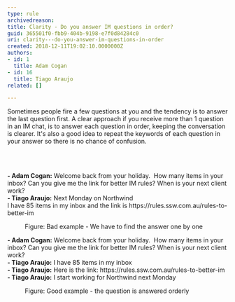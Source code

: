 ```yaml
---
type: rule
archivedreason: 
title: Clarity - Do you answer IM questions in order?
guid: 365501f0-fbb9-404b-9198-e7f0d84284c0
uri: clarity---do-you-answer-im-questions-in-order
created: 2018-12-11T19:02:10.0000000Z
authors:
- id: 1
  title: Adam Cogan
- id: 16
  title: Tiago Araujo
related: []

---
```



<p class="ssw15-rteElement-P">Sometimes people fire a few questions at you and the tendency is to answer the last question first. A clear approach if you receive more than 1&#160;question in an IM chat, is to answer each question&#160;in order, keeping the conversation is clearer. It's also a good idea to repeat the keywords of each question in your answer so there is no chance of confusion.<br></p>
<br><excerpt class='endintro'></excerpt><br>
<p class="ssw15-rteElement-GreyBox">
   <b>​- Adam Cogan&#58;</b> Welcome back from your holiday.&#160; How many items in your inbox? Can you give me the link for better IM rules? When is your next client work? <br>
   <b>- Tiago Araujo&#58;</b>&#160;Next Monday on Northwind<br>I have ​85 items in my inbox and the link is https&#58;//rules.ssw.com.au/rules-to-better-im<br></p><dd class="ssw15-rteElement-FigureBad">Figure&#58; Bad example -&#160;We&#160;have to find the answer&#160;one by one<br></dd><p class="ssw15-rteElement-GreyBox">
   <b>- Adam Cogan&#58;</b> Welcome back from your holiday.&#160; How many items in your inbox? Can you give me the link for better IM rules? When is your next client work? <br>
   <b>- Tiago Araujo&#58;</b> I have 85 items in my inbox<br><b>- Tiago Araujo&#58;</b> Here is the link&#58;&#160;https&#58;//rules.ssw.com.au/rules-to-better-im <br>
   <b>- Tiago Araujo&#58;</b> I start working for Northwind next Monday<br></p><dd class="ssw15-rteElement-FigureGood">Figure&#58; Good example -&#160;the question is answered orderly&#160;<br></dd>


